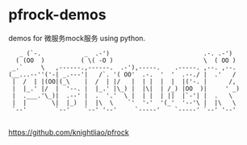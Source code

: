 # pfrock-demos

demos for 微服务mock服务 using python.
    
       _ (`-.            _  .-')                          .-. .-')
      ( (OO  )          ( \( -O )                         \  ( OO )
     _.`     \   ,------.,------.  .-'),-----.    .-----. ,--. ,--.
    (__...--''('-| _.---'|   /`. '( OO'  .-.  '  '  .--./ |  .'   /
     |  /  | |(OO|(_\    |  /  | |/   |  | |  |  |  |('-. |      /,
     |  |_.' |/  |  '--. |  |_.' |\_) |  |\|  | /_) |OO  )|     ' _)
     |  .___.'\_)|  .--' |  .  '.'  \ |  | |  | ||  |`-'| |  .   \
     |  |       \|  |_)  |  |\  \    `'  '-'  '(_'  '--'\ |  |\   \
     `--'        `--'    `--' '--'     `-----'    `-----' `--' '--'
     
## 

https://github.com/knightliao/pfrock